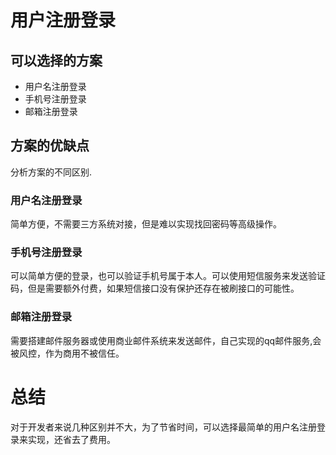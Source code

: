 # 用户注册登录

## 可以选择的方案

- 用户名注册登录
- 手机号注册登录
- 邮箱注册登录

## 方案的优缺点
分析方案的不同区别.

### 用户名注册登录
简单方便，不需要三方系统对接，但是难以实现找回密码等高级操作。

### 手机号注册登录
可以简单方便的登录，也可以验证手机号属于本人。可以使用短信服务来发送验证码，但是需要额外付费，如果短信接口没有保护还存在被刷接口的可能性。

### 邮箱注册登录

需要搭建邮件服务器或使用商业邮件系统来发送邮件，自己实现的qq邮件服务,会被风控，作为商用不被信任。


# 总结
对于开发者来说几种区别并不大，为了节省时间，可以选择最简单的用户名注册登录来实现，还省去了费用。